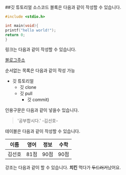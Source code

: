 ##깃 튜토리얼
소스코드 블록은 다음과 같이 작성할 수 있습니다.
```c
#include <stdio.h>

int main(void){
printf("hello world!");
return 0;
}
```

링크는 다음과 같이 작성할 수 있습니다.

[블로그주소](http://thinksh.tistory.com)


순서없는 목록은 다음과 같이 작성 가능

* 깃 튜토리얼
  * 깃 clone
  * 깃 pull
    * 깃 commit)
    
    
인용구문은 다음과 같이 넣을수 있습니다.

> '공부합시다.' -김선호-
    
테이블은 다음과 같이 작성할 수 있습니다.


이름|영어|정보|수학
---|---|---|---|
김선호|81점|90점|90점|
    
    
강조는 다음과 같이 할 수 있습니다. 
**치킨** 먹다가 ~~두드러기~~났어요.
